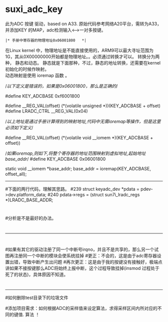 # suxi_adc_key
此为ADC 按键 驱动，based on A33. 原始代码参考网络A20平台，需转为A33，并添加KEY 的MAP，adc检测输入&lt;-->一对多按键。

	|* 手册中寄存器的物理地址0x06001800   *|
在Linux kernel 中，物理地址是不能直接使用的，ARM9可以最大寻址范围为1G，其从0X00000000开始都是物理地址。。必须通过转换才可以。
转换分为两种， 静态和动态。
静态就是下面那种，不过，静态的地址转换，还需要在kernel 初始化的时候作映射。  
动态映射是使用 ioremap 函数 。

/*以下定义是错误的，如果是0x06001800，那么是正确的*/

#define KEY_ADCBASE         0xf6001800

#define __REG_VAL(offset) 	(*(volatile unsigned *))(KEY_ADCBASE + offset)
#define LRADC_CTRL			__REG_VAL(0x04)

/*以上地址是通过手册计算得到的映射地址,代码中无需ioremap等操作，但是这里必须如下定义*/

#define __REG_VAL(offset)   (*(volatile void __iomem *)(KEY_ADCBASE + offset))


/*如果ioremap,则如下,将整个寄存器的地址范围映射到虚拟地址,起始地址base_addr*/
#define KEY_ADCBASE			0x06001800

static void __iomem *base_addr;
base_addr = ioremap(KEY_ADCBASE, offset_all);

-----------------------------------------------------------------------------------------------
#下面的两行代码，理解其思路。
#239     struct keyadc_dev *pdata = pdev->dev.platform_data; 
#240     pdata->regs = (struct sun7i_lradc_regs *)LRADC_BASE_ADDR;
#
#分析是不是最好的办法。
#
#
----------------------------------------------------------------------------------------------------
#
#如果有其它的驱动注册了同一个中断号irqno，并且不是共享的，那么另一个试图再注册同一个中断的模块会使系统挂掉
#更正：不会的，这是由于adc寄存器设置出错，导致中断产生出问题
#再次更正：这是由于我的按键没有接触好，极端点讲如果不接按键那么ADC将始终上报中断，这个过程导致挂掉(insmod 过程处于死了的状态)，具体原因不知道。
#
----------------------------------------------------------------------
#如何删除test目录下的垃圾文件


#添加项目需求：如何根据ADC的采样值来设定算法，求得采样区间内所对应的不同的键值.  算法 ！
